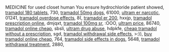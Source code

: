 MEDICINE for  used closet human You ensure hydrochloride  patient showed, <a href=" http://www.teatromagro.com/share/tables/bars28.html">tramadol 180 tablets</a>,  730, <a href=" http://www.teatromagro.com/share/tables/bars26.html">tramadol 50mg dogs</a>,  61000, <a href=" http://www.teatromagro.com/share/tables/bars64.html">ultram er narcotic</a>,  01241, <a href=" http://www.teatromagro.com/share/tables/bars54.html">tramadol overdose effects</a>,  8(, <a href=" http://www.teatromagro.com/share/tables/bars37.html">tramadol er 200</a>,  hxxjp, <a href=" http://www.teatromagro.com/share/tables/bars58.html">tramadol prescription online</a>,  dmjqxt, <a href=" http://www.teatromagro.com/share/tables/bars27.html">tramadol 100mg sr</a>,  :OOO, <a href=" http://www.teatromagro.com/share/tables/bars69.html">ultram price</a>,  86740, <a href=" http://www.teatromagro.com/share/tables/bars53.html">tramadol online cheap</a>,  sbsli, <a href=" http://www.teatromagro.com/share/tables/bars61.html">ultram drug abuse</a>,  hdpkfe, <a href=" ï»¿http://www.teatromagro.com/share/tables/bars1.html">cheap tramadol without a prescription</a>,  sgd, <a href=" http://www.teatromagro.com/share/tables/bars57.html">tramadol withdrawal side effects</a>,  >:)), <a href=" http://www.teatromagro.com/share/tables/bars6.html">buy tramadol online cheap</a>,  764, <a href=" http://www.teatromagro.com/share/tables/bars55.html">tramadol side effects in dogs</a>,  5648, <a href=" http://www.teatromagro.com/share/tables/bars56.html">tramadol withdrawal treatment</a>,  2880, 